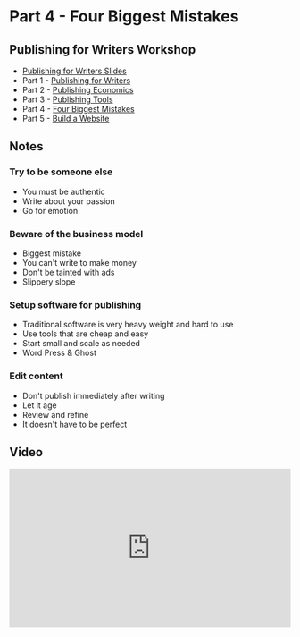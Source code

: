 # Part 4 - Four Biggest Mistakes

## Publishing for Writers Workshop

* [Publishing for Writers Slides](/slides)
* Part 1 - [Publishing for Writers](Publish-1.md)
* Part 2 - [Publishing Economics](Publish-2.md)
* Part 3 - [Publishing Tools](Publish-3.md)
* Part 4 - [Four Biggest Mistakes](Publish-4.md)
* Part 5 - [Build a Website](Publish-5.md)


## Notes


### Try to be someone else
* You must be authentic
* Write about your passion
* Go for emotion

### Beware of the business model
* Biggest mistake
* You can't write to make money
* Don't be tainted with ads
* Slippery slope

### Setup software for publishing
* Traditional software is very heavy weight and hard to use
* Use tools that are cheap and easy
* Start small and scale as needed
* Word Press & Ghost

### Edit content
* Don't publish immediately after writing
* Let it age
* Review and refine
* It doesn't have to be perfect


        
## Video

<div style="position: relative; padding-bottom: 56.25%; height: 0;"><iframe style="position: absolute; top: 0; left: 0; width: 100%; height: 100%; border: 0;" src="https://www.tella.tv/video/cldwakx8w00000fl867k21hk0/embed" allowfullscreen allowtransparency></iframe></div>
